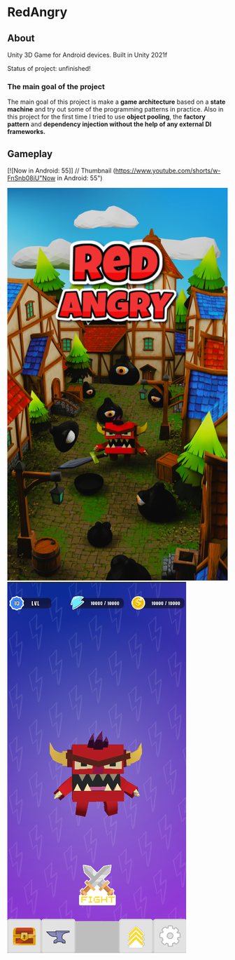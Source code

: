# RedAngry

## About

Unity 3D Game for Android devices. 
Built in Unity 2021f

Status of project: unfinished!

### The main goal of the project

The main goal of this project is make a **game architecture** based on a **state machine** and try out some of the programming patterns in practice. Also in this project for the first time I tried to use **object pooling**, the **factory pattern** and **dependency injection without the help of any external DI frameworks.**


## Gameplay 

[![Now in Android: 55]] // Thumbnail
(https://www.youtube.com/shorts/w-FnSnb08iU"Now in Android: 55")

![](https://github.com/leprecode/RedAngry/blob/main/Media/LoadingRA.png)
![](https://github.com/leprecode/RedAngry/blob/main/Media/MainMenu.png)
